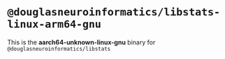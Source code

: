 # `@douglasneuroinformatics/libstats-linux-arm64-gnu`

This is the **aarch64-unknown-linux-gnu** binary for `@douglasneuroinformatics/libstats`

